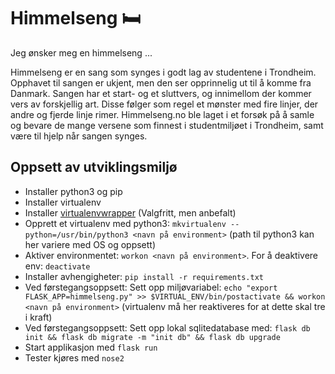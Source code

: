 # Himmelseng 🛏
Jeg ønsker meg en himmelseng ...

Himmelseng er en sang som synges i godt lag av studentene i Trondheim. Opphavet til sangen er ukjent, men den ser opprinnelig ut til å komme fra Danmark.
Sangen har et start- og et sluttvers, og innimellom der kommer vers av forskjellig art. Disse følger som regel et mønster med fire linjer, der andre og fjerde linje rimer.
Himmelseng.no ble laget i et forsøk på å samle og bevare de mange versene som finnest i studentmiljøet i Trondheim, samt være til hjelp når sangen synges.

## Oppsett av utviklingsmiljø
* Installer python3 og pip
* Installer virtualenv
* Installer [virtualenvwrapper](http://virtualenvwrapper.readthedocs.io/en/latest/install.html) (Valgfritt, men anbefalt)
* Opprett et virtualenv med python3: `mkvirtualenv --python=/usr/bin/python3 <navn på environment>` (path til python3 kan her variere med OS og oppsett)
* Aktiver environmentet: `workon <navn på environment>`. For å deaktivere env: `deactivate`
* Installer avhengigheter: `pip install -r requirements.txt`
* Ved førstegangsoppsett: Sett opp miljøvariabel: `echo "export FLASK_APP=himmelseng.py" >> $VIRTUAL_ENV/bin/postactivate && workon <navn på environment>` (virtualenv må her reaktiveres for at dette skal tre i kraft)
* Ved førstegangsoppsett: Sett opp lokal sqlitedatabase med: `flask db init && flask db migrate -m "init db" && flask db upgrade`
* Start applikasjon med `flask run`
* Tester kjøres med `nose2`
